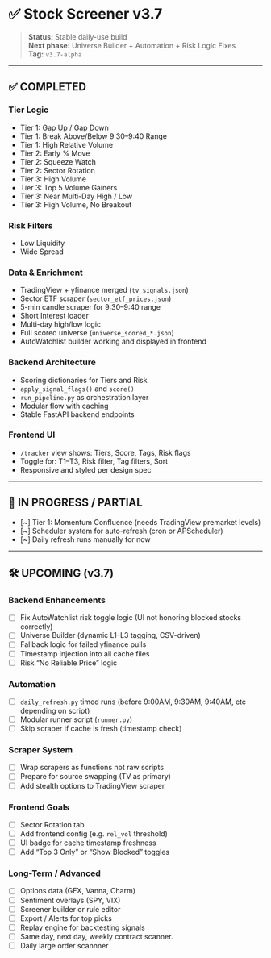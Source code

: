 # ✅ Stock Screener v3.7

> **Status:** Stable daily-use build  
> **Next phase:** Universe Builder + Automation + Risk Logic Fixes  
> **Tag:** `v3.7-alpha`

---

## ✅ COMPLETED

### Tier Logic
- Tier 1: Gap Up / Gap Down  
- Tier 1: Break Above/Below 9:30–9:40 Range  
- Tier 1: High Relative Volume  
- Tier 2: Early % Move  
- Tier 2: Squeeze Watch  
- Tier 2: Sector Rotation  
- Tier 3: High Volume  
- Tier 3: Top 5 Volume Gainers  
- Tier 3: Near Multi-Day High / Low  
- Tier 3: High Volume, No Breakout  

### Risk Filters
- Low Liquidity  
- Wide Spread  

### Data & Enrichment
- TradingView + yfinance merged (`tv_signals.json`)  
- Sector ETF scraper (`sector_etf_prices.json`)  
- 5-min candle scraper for 9:30–9:40 range  
- Short Interest loader  
- Multi-day high/low logic  
- Full scored universe (`universe_scored_*.json`)  
- AutoWatchlist builder working and displayed in frontend  

### Backend Architecture
- Scoring dictionaries for Tiers and Risk  
- `apply_signal_flags()` and `score()`  
- `run_pipeline.py` as orchestration layer  
- Modular flow with caching  
- Stable FastAPI backend endpoints  

### Frontend UI
- `/tracker` view shows: Tiers, Score, Tags, Risk flags  
- Toggle for: T1–T3, Risk filter, Tag filters, Sort  
- Responsive and styled per design spec  

---

## 🔄 IN PROGRESS / PARTIAL

- [~] Tier 1: Momentum Confluence (needs TradingView premarket levels)  
- [~] Scheduler system for auto-refresh (cron or APScheduler)  
- [~] Daily refresh runs manually for now  

---

## 🛠️ UPCOMING (v3.7)

### Backend Enhancements
- [ ] Fix AutoWatchlist risk toggle logic (UI not honoring blocked stocks correctly)  
- [ ] Universe Builder (dynamic L1–L3 tagging, CSV-driven)  
- [ ] Fallback logic for failed yfinance pulls  
- [ ] Timestamp injection into all cache files  
- [ ] Risk “No Reliable Price” logic  

### Automation
- [ ] `daily_refresh.py` timed runs (before 9:00AM, 9:30AM, 9:40AM, etc depending on script)  
- [ ] Modular runner script (`runner.py`)  
- [ ] Skip scraper if cache is fresh (timestamp check)  

### Scraper System
- [ ] Wrap scrapers as functions not raw scripts  
- [ ] Prepare for source swapping (TV as primary)  
- [ ] Add stealth options to TradingView scraper  

### Frontend Goals
- [ ] Sector Rotation tab  
- [ ] Add frontend config (e.g. `rel_vol` threshold)  
- [ ] UI badge for cache timestamp freshness  
- [ ] Add “Top 3 Only” or “Show Blocked” toggles  

### Long-Term / Advanced
- [ ] Options data (GEX, Vanna, Charm)  
- [ ] Sentiment overlays (SPY, VIX)  
- [ ] Screener builder or rule editor  
- [ ] Export / Alerts for top picks  
- [ ] Replay engine for backtesting signals
- [ ] Same day, next day, weekly contract scanner.
- [ ] Daily large order scannner
